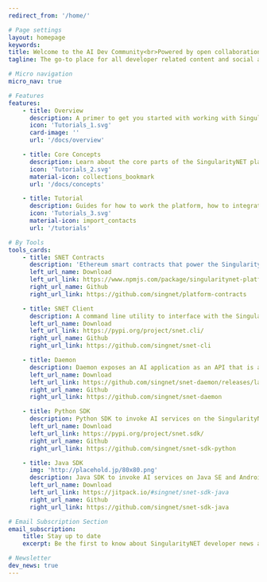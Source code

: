 ```yaml
---
redirect_from: '/home/'

# Page settings
layout: homepage
keywords:
title: Welcome to the AI Dev Community<br>Powered by open collaboration.
tagline: The go-to place for all developer related content and social activities.<br>SingularityNET lets anyone create, share, and monetize AI services at scale.

# Micro navigation
micro_nav: true

# Features
features:
    - title: Overview
      description: A primer to get you started with working with SingularityNET tools & software and the Blockchain.
      icon: 'Tutorials_1.svg'
      card-image: ''
      url: '/docs/overview'

    - title: Core Concepts
      description: Learn about the core parts of the SingularityNET platform and how it works under the hood.
      icon: 'Tutorials_2.svg'
      material-icon: collections_bookmark
      url: '/docs/concepts'

    - title: Tutorial
      description: Guides for how to work the platform, how to integrate SingularityNET services into your software, and even how to publish your own services!
      icon: 'Tutorials_3.svg'
      material-icon: import_contacts
      url: '/tutorials'

# By Tools
tools_cards:
    - title: SNET Contracts
      description: 'Ethereum smart contracts that power the SingularityNet platform'
      left_url_name: Download
      left_url_link: https://www.npmjs.com/package/singularitynet-platform-contracts
      right_url_name: Github
      right_url_link: https://github.com/singnet/platform-contracts

    - title: SNET Client
      description: A command line utility to interface with the SingularityNet platform
      left_url_name: Download
      left_url_link: https://pypi.org/project/snet.cli/
      right_url_name: Github
      right_url_link: https://github.com/singnet/snet-cli

    - title: Daemon
      description: Daemon exposes an AI application as an API that is accessible through the SingularityNET platform.
      left_url_name: Download
      left_url_link: https://github.com/singnet/snet-daemon/releases/latest
      right_url_name: Github
      right_url_link: https://github.com/singnet/snet-daemon

    - title: Python SDK
      description: Python SDK to invoke AI services on the SingularityNet platform programatically
      left_url_name: Download
      left_url_link: https://pypi.org/project/snet.sdk/
      right_url_name: Github
      right_url_link: https://github.com/singnet/snet-sdk-python

    - title: Java SDK
      img: 'http://placehold.jp/80x80.png'
      description: Java SDK to invoke AI services on Java SE and Android
      left_url_name: Download
      left_url_link: https://jitpack.io/#singnet/snet-sdk-java
      right_url_name: Github
      right_url_link: https://github.com/singnet/snet-sdk-java

# Email Subscription Section
email_subscription:
    title: Stay up to date
    excerpt: Be the first to know about SingularityNET developer news and get the newest tutorials, articles, and updates.

# Newsletter
dev_news: true
---
```

